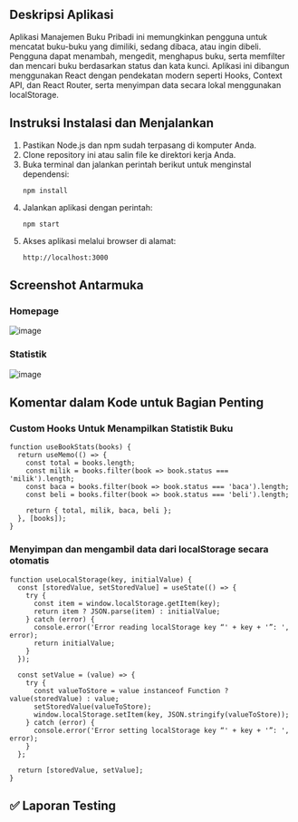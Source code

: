 ## Deskripsi Aplikasi
Aplikasi Manajemen Buku Pribadi ini memungkinkan pengguna untuk mencatat buku-buku yang dimiliki, sedang dibaca, atau ingin dibeli. Pengguna dapat menambah, mengedit, menghapus buku, serta memfilter dan mencari buku berdasarkan status dan kata kunci. Aplikasi ini dibangun menggunakan React dengan pendekatan modern seperti Hooks, Context API, dan React Router, serta menyimpan data secara lokal menggunakan localStorage.

## Instruksi Instalasi dan Menjalankan
1. Pastikan Node.js dan npm sudah terpasang di komputer Anda.
2. Clone repository ini atau salin file ke direktori kerja Anda.
3. Buka terminal dan jalankan perintah berikut untuk menginstal dependensi:
   ```
   npm install
   ```
4. Jalankan aplikasi dengan perintah:
   ```
   npm start
   ```
5. Akses aplikasi melalui browser di alamat:
   ```
   http://localhost:3000
   ```
   
## Screenshot Antarmuka

### Homepage
![image](https://github.com/user-attachments/assets/d2fd89bf-44c3-41b8-aca3-f58d1d0fc491)

### Statistik
![image](https://github.com/user-attachments/assets/f1a99dd8-4724-4c28-8daf-feee2257b754)

## Komentar dalam Kode untuk Bagian Penting

### Custom Hooks Untuk Menampilkan Statistik Buku
```
function useBookStats(books) {
  return useMemo(() => {
    const total = books.length;
    const milik = books.filter(book => book.status === 'milik').length;
    const baca = books.filter(book => book.status === 'baca').length;
    const beli = books.filter(book => book.status === 'beli').length;

    return { total, milik, baca, beli };
  }, [books]);
}
```

### Menyimpan dan mengambil data dari localStorage secara otomatis
```
function useLocalStorage(key, initialValue) {
  const [storedValue, setStoredValue] = useState(() => {
    try {
      const item = window.localStorage.getItem(key);
      return item ? JSON.parse(item) : initialValue;
    } catch (error) {
      console.error('Error reading localStorage key “' + key + '”: ', error);
      return initialValue;
    }
  });

  const setValue = (value) => {
    try {
      const valueToStore = value instanceof Function ? value(storedValue) : value;
      setStoredValue(valueToStore);
      window.localStorage.setItem(key, JSON.stringify(valueToStore));
    } catch (error) {
      console.error('Error setting localStorage key “' + key + '”: ', error);
    }
  };

  return [storedValue, setValue];
}
```

## ✅ Laporan Testing
